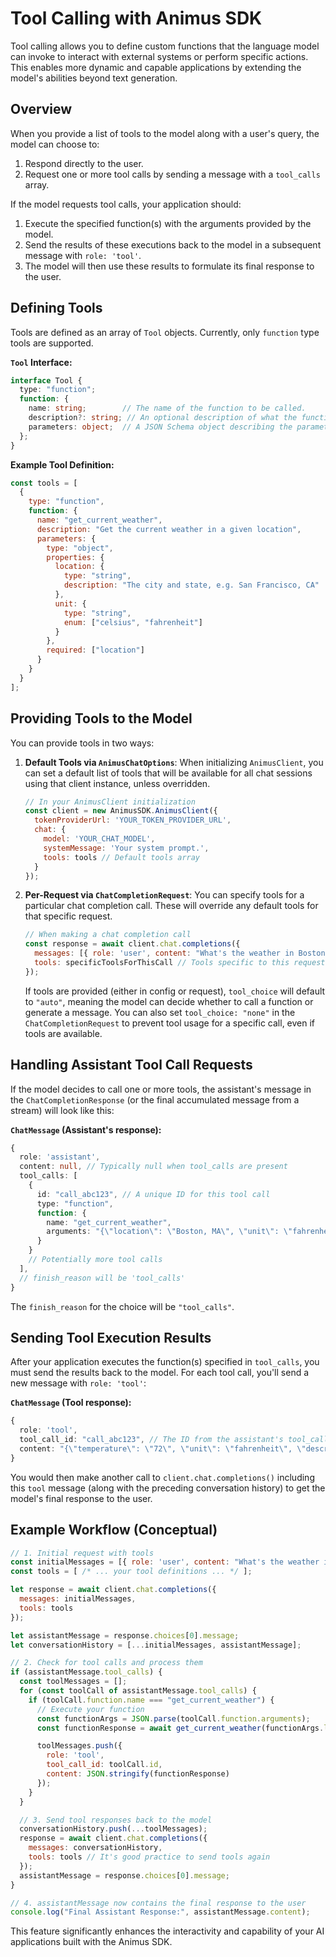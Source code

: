 # Tool Calling with Animus SDK

Tool calling allows you to define custom functions that the language model can invoke to interact with external systems or perform specific actions. This enables more dynamic and capable applications by extending the model's abilities beyond text generation.

## Overview

When you provide a list of tools to the model along with a user's query, the model can choose to:
1.  Respond directly to the user.
2.  Request one or more tool calls by sending a message with a `tool_calls` array.

If the model requests tool calls, your application should:
1.  Execute the specified function(s) with the arguments provided by the model.
2.  Send the results of these executions back to the model in a subsequent message with `role: 'tool'`.
3.  The model will then use these results to formulate its final response to the user.

## Defining Tools

Tools are defined as an array of `Tool` objects. Currently, only `function` type tools are supported.

**`Tool` Interface:**
```typescript
interface Tool {
  type: "function";
  function: {
    name: string;        // The name of the function to be called.
    description?: string; // An optional description of what the function does.
    parameters: object;  // A JSON Schema object describing the parameters the function accepts.
  };
}
```

**Example Tool Definition:**
```javascript
const tools = [
  {
    type: "function",
    function: {
      name: "get_current_weather",
      description: "Get the current weather in a given location",
      parameters: {
        type: "object",
        properties: {
          location: {
            type: "string",
            description: "The city and state, e.g. San Francisco, CA"
          },
          unit: {
            type: "string",
            enum: ["celsius", "fahrenheit"]
          }
        },
        required: ["location"]
      }
    }
  }
];
```

## Providing Tools to the Model

You can provide tools in two ways:

1.  **Default Tools via `AnimusChatOptions`**: When initializing `AnimusClient`, you can set a default list of tools that will be available for all chat sessions using that client instance, unless overridden.
    ```javascript
    // In your AnimusClient initialization
    const client = new AnimusSDK.AnimusClient({
      tokenProviderUrl: 'YOUR_TOKEN_PROVIDER_URL',
      chat: {
        model: 'YOUR_CHAT_MODEL',
        systemMessage: 'Your system prompt.',
        tools: tools // Default tools array
      }
    });
    ```

2.  **Per-Request via `ChatCompletionRequest`**: You can specify tools for a particular chat completion call. These will override any default tools for that specific request.
    ```javascript
    // When making a chat completion call
    const response = await client.chat.completions({
      messages: [{ role: 'user', content: "What's the weather in Boston?" }],
      tools: specificToolsForThisCall // Tools specific to this request
    });
    ```
    If tools are provided (either in config or request), `tool_choice` will default to `"auto"`, meaning the model can decide whether to call a function or generate a message. You can also set `tool_choice: "none"` in the `ChatCompletionRequest` to prevent tool usage for a specific call, even if tools are available.

## Handling Assistant Tool Call Requests

If the model decides to call one or more tools, the assistant's message in the `ChatCompletionResponse` (or the final accumulated message from a stream) will look like this:

**`ChatMessage` (Assistant's response):**
```typescript
{
  role: 'assistant',
  content: null, // Typically null when tool_calls are present
  tool_calls: [
    {
      id: "call_abc123", // A unique ID for this tool call
      type: "function",
      function: {
        name: "get_current_weather",
        arguments: "{\"location\": \"Boston, MA\", \"unit\": \"fahrenheit\"}" // Arguments as a JSON string
      }
    }
    // Potentially more tool calls
  ],
  // finish_reason will be 'tool_calls'
}
```
The `finish_reason` for the choice will be `"tool_calls"`.

## Sending Tool Execution Results

After your application executes the function(s) specified in `tool_calls`, you must send the results back to the model. For each tool call, you'll send a new message with `role: 'tool'`:

**`ChatMessage` (Tool response):**
```typescript
{
  role: 'tool',
  tool_call_id: "call_abc123", // The ID from the assistant's tool_call
  content: "{\"temperature\": \"72\", \"unit\": \"fahrenheit\", \"description\": \"Sunny\"}" // The result of the function execution, as a string (often JSON)
}
```

You would then make another call to `client.chat.completions()` including this `tool` message (along with the preceding conversation history) to get the model's final response to the user.

## Example Workflow (Conceptual)

```javascript
// 1. Initial request with tools
const initialMessages = [{ role: 'user', content: "What's the weather in Boston?" }];
const tools = [ /* ... your tool definitions ... */ ];

let response = await client.chat.completions({
  messages: initialMessages,
  tools: tools
});

let assistantMessage = response.choices[0].message;
let conversationHistory = [...initialMessages, assistantMessage];

// 2. Check for tool calls and process them
if (assistantMessage.tool_calls) {
  const toolMessages = [];
  for (const toolCall of assistantMessage.tool_calls) {
    if (toolCall.function.name === "get_current_weather") {
      // Execute your function
      const functionArgs = JSON.parse(toolCall.function.arguments);
      const functionResponse = await get_current_weather(functionArgs.location, functionArgs.unit); // Your actual function

      toolMessages.push({
        role: 'tool',
        tool_call_id: toolCall.id,
        content: JSON.stringify(functionResponse)
      });
    }
  }

  // 3. Send tool responses back to the model
  conversationHistory.push(...toolMessages);
  response = await client.chat.completions({
    messages: conversationHistory,
    tools: tools // It's good practice to send tools again
  });
  assistantMessage = response.choices[0].message;
}

// 4. assistantMessage now contains the final response to the user
console.log("Final Assistant Response:", assistantMessage.content);
```

This feature significantly enhances the interactivity and capability of your AI applications built with the Animus SDK.